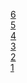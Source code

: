 [6](https://markfinger.github.io/sketches/6)<br>
[5](https://markfinger.github.io/sketches/5)<br>
[4](https://markfinger.github.io/sketches/4)<br>
[3](https://markfinger.github.io/sketches/3)<br>
[2](https://markfinger.github.io/sketches/2)<br>
[1](https://markfinger.github.io/sketches/1)
